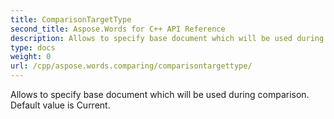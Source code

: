 ```yaml
---
title: ComparisonTargetType
second_title: Aspose.Words for C++ API Reference
description: Allows to specify base document which will be used during comparison. Default value is Current. 
type: docs
weight: 0
url: /cpp/aspose.words.comparing/comparisontargettype/
---
```


Allows to specify base document which will be used during comparison. Default value is Current. 

